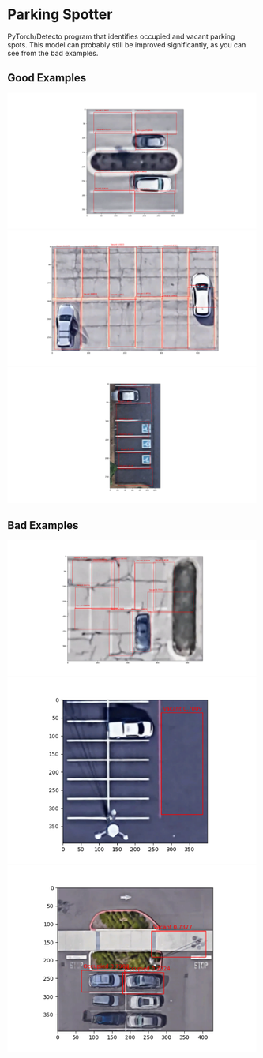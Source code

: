 # Parking Spotter
PyTorch/Detecto program that identifies occupied and vacant parking spots.
This model can probably still be improved significantly, as you can see from the bad examples.

## Good Examples
![](./exampleImages/good1.png)
![](./exampleImages/good2.png)
![](./exampleImages/good3.png)

## Bad Examples
![](./exampleImages/bad1.png)
![](./exampleImages/bad2.png)
![](./exampleImages/bad3.png)
